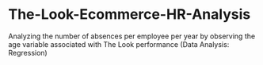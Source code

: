 # The-Look-Ecommerce-HR-Analysis
Analyzing the number of absences per employee per year by observing the age variable associated with The Look performance (Data Analysis: Regression)

